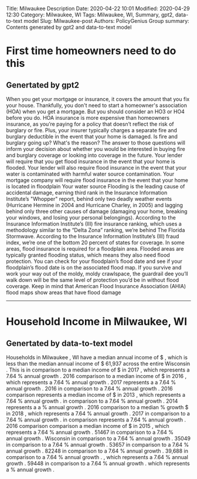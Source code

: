Title: Milwaukee Description
Date: 2020-04-22 10:01
Modified: 2020-04-29 12:30
Category: Milwaukee, WI
Tags: Milwaukee, WI, Summary, gpt2, data-to-text model
Slug: Milwaukee-post
Authors: PolicyGenius Group
summary: Contents generated by gpt2 and data-to-text model
# First time homeowners need to do this
## Genertated by gpt2
When you get your mortgage or insurance, it covers the amount that you fix your house. Thankfully, you don't need to start a homeowner's association (HOA) when you get a mortgage. But you should consider an HO3 or HO4 before you do. HOA insurance is more expensive than homeowners insurance, as you’re paying for a policy that doesn’t reflect the risk of burglary or fire. Plus, your insurer typically charges a separate fire and burglary deductible in the event that your home is damaged.
Is fire and burglary going up? What's the reason? The answer to those questions will inform your decision about whether you would be interested in buying fire and burglary coverage or looking into coverage in the future.
Your lender will require that you get flood insurance in the event that your home is flooded. Your lender will also require flood insurance in the event that your water is contaminated with harmful water source contamination.
Your mortgage company will require flood insurance in the event that your home is located in floodplain
Your water source
Flooding is the leading cause of accidental damage, earning third rank in the Insurance Information Institute’s "Whopper" report, behind only two deadly weather events (Hurricane Hermine in 2004 and Hurricane Charley, in 2005) and lagging behind only three other causes of damage (damaging your home, breaking your windows, and losing your personal belongings).
According to the Insurance Information Institute’s (III) fire insurance ranking, which uses a methodology similar to the “Delta Zona” ranking, we’re behind The Florida Stormwave.
According to the Insurance Information Institute’s (III) fraud index, we’re one of the bottom 20 percent of states for coverage.
In some areas, flood insurance is required for a floodplain area. Flooded areas are typically granted flooding status, which means they also need flood protection. You can check for your floodplain’s flood date and see if your floodplain’s flood date is on the associated flood map.
If you survive and work your way out of the moldy, moldy crawlspace, the guardrail dee you’ll walk down will be the same level of protection you’d be in without flood coverage. Keep in mind that American Flood Insurance Association (AHIA) flood maps show areas that have flood damage
***

# Household Income in Milwaukee, WI
## Genertated by data-to-text model
Households in Milwaukee , WI have a median annual income of $ <unk> , which is less than the median annual income of $ 61,937 across the entire Wisconsin . This is in comparison to a median income of $ <unk> in 2017 , which represents a 7.64 % annual growth . 2016 comparison to a median income of $ <unk> in 2016 , which represents a 7.64 % annual growth . 2017 represents a <unk> a 7.64 % annual growth . 2016 in comparison to a 7.64 % annual growth . 2016 comparison represents a median income of $ <unk> in 2013 , which represents a 7.64 % annual growth . <unk> in comparison to a 7.64 % annual growth . 2014 represents a <unk> a <unk> % annual growth . 2016 comparison to a median % growth $ <unk> in 2018 , which represents a 7.64 % annual growth . 2017 in comparison to a 7.64 % annual growth . <unk> in comparison represents a 7.64 % annual growth . 2016 comparison comparison a median income of $ <unk> in 2015 , which represents a 7.64 % annual growth . 51467 in comparison to a 7.64 % annual growth . Wisconsin in comparison to a 7.64 % annual growth . 35049 in comparison to a 7.64 % annual growth . 53657 in comparison to a 7.64 % annual growth . 82248 in comparison to a 7.64 % annual growth . 39,688 in comparison to a 7.64 % annual growth . , which represents a 7.64 % annual growth . 59448 in comparison to a 7.64 % annual growth . which represents a <unk> % annual growth .

